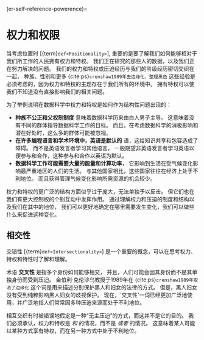 (er-self-reference-powerence)=
# 权力和权限

当考虑位置时 [{term}`def<Positionality>`], 重要的是要了解我们如何能够相对于我们所工作的人民拥有权力和特权。 我们正在研究的那些人的数据，以及我们正在努力解决的问题。 我们的权力和特权或压迫经历与我们的阶级经历密切交织在一起， 种族、性别和更多 {cite:ps}`crenshaw1989年去边缘化，整理黑色` 这些经验是必须考虑的，因为权力和特权的主题存在于我们所有的环境中。 拥有特权可以使我们不知道没有直接影响我们的相关问题。

为了举例说明在数据科学中权力和特权是如何作为结构性问题出现的：  
<!-- Welcome more examples here! -->
- **种族不公正和父权制制度** 意味着数据科学历来由白人男子主导。 这意味着没有不同的群体指导数据科学工作的目标。 而且，在考虑数据科学的消极影响和潜在好处时，这么多的群体可能被忽视。
- **在许多编程语言和学术环境中，英语是默认的** 语，这给知识共享和包容造成了障碍。 而不是英语发言者学习其他语言， 一般期望非英语发言者学习英语以便参与和合作，这种参与和合作以英语为默认。
- **数据科学工作可能需要大量的能量和计算功率**， 它影响到生活在受气候变化影响最严重地区的人们的生活。 与其他国家相比，这些国家往往在经济上处于不利地位。 而且获得管理气候变化影响所需资源的机会较少。

权力和特权的更广泛的结构方面似乎过于庞大，无法单独予以反击。 但它们也在我们有更大控制权的个别互动中发挥作用。 通过理解权力和压迫的制度和结构以及我们在其中的地位， 我们可以更好地确定在哪里需要发生变化，我们可以做些什么来促进这种变化。

## 相交性

交错性 [{term}`def<Intersectionality>`] 是一个重要的概念，可以在思考权力、特权和特性时了解和理解。

术语 **交叉性** 是指多个身份如何能够相交， 并且，人们可能会因其身份而不是其单独身份而受到压迫。 金伯利·克伦沙乌教授于1989年在 {cite:ps}`crenshaw1989年取消了边缘化` 这个词是用来描述分别保护黑人和妇女的法律的方式。 但是，黑人妇女没有受到纯粹影响黑人妇女的歧视保护。 现在，`交叉性'一词已经更加广泛地使用，并广泛地指人们常常因多种压迫来源而处于不利地位。

相互交织有时被错误地假定是一种“无主压迫”的方式，而这并不是它的目的。 我们必须承认，权力和特权是 _和_ 的情况，而不是 _或者_ 的情况。 这意味着某人可能以某种方式享有特权，而在另一种方式中处于不利地位。
